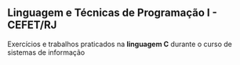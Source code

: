 ## Linguagem e Técnicas de Programação I - CEFET/RJ
Exercícios e trabalhos praticados na **linguagem C**  durante o curso de sistemas de informação

